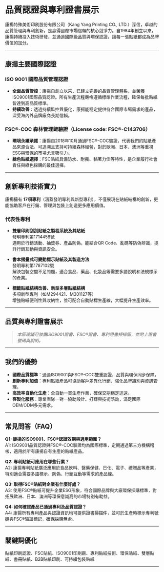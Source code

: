 # 品質認證與專利證書展示

康揚特殊美術印刷股份有限公司（Kang Yang Printing CO., LTD.）深信，卓越的品質管理與專利創新，是贏得國際市場信賴的核心競爭力。自1984年創立以來，康揚持續投入技術研發，並通過國際級品質與環保認證，讓每一張貼紙都成為品牌價值的加分。

---

## 康揚主要國際認證

### ISO 9001 國際品質管理認證

- **全面品質管控**：康揚自創立以來，已建立完善的品質管理體系，並榮獲ISO9001國際品質認證。所有生產流程嚴格遵循標準作業流程，確保每批貼紙皆達到高品質標準。
- **持續改善**：透過持續監控與優化，康揚能穩定提供符合國際市場需求的產品，深受海內外品牌廠商長期信賴。

### FSC®-COC 森林管理鏈驗證（License code: FSC®-C143706）

- **環境永續承諾**：康揚自2018年10月通過FSC®-COC驗證，代表我們的貼紙產品來源合法、可追溯且支持可持續森林經營，對於歐洲、日本、澳洲等重視ESG與環保的市場尤具吸引力。
- **綠色貼紙選擇**：FSC貼紙具備防水、耐撕、黏著力佳等特性，是企業履行社會責任與綠色採購的最佳選擇。

---

## 創新專利技術實力

康揚擁有 **17項專利**（涵蓋發明專利與新型專利），不僅展現在貼紙結構的創新，更能協助客戶在行銷、管理與包裝上創造更多應用價值。

### 代表性專利

- **雙層印刷刮刮貼紙之製程系統及其貼紙**  
  發明專利第1714458號  
  適用於行銷活動、抽獎券、產品防偽，能結合QR Code、亂碼等防偽辨識，提升行銷互動與資訊安全。

- **書本摺疊式可變動標示貼紙及其製造方法**  
  發明專利第1787102號  
  解決包裝空間不足問題，適合食品、藥品、化妝品等需要多語說明和法規標示的產業。

- **標籤貼紙結構改善、新型多層貼紙結構**  
  多項新型專利（如M294421、M301127等）  
  增強貼紙便利性與收納性，並可配合自動貼標生產線，大幅提升生產效率。

---

## 品質與專利證書展示

> *本區建議可放置ISO9001證書、FSC®證書、專利證書掃描圖，並附上證書號碼與說明。*

---

## 我們的優勢

- **國際品質標準**：通過ISO9001與FSC®-COC雙重認證，品質與環保同步保障。
- **創新專利加值**：專利貼紙產品可協助客戶差異化行銷、強化品牌識別與資訊管理。
- **高效率自動化生產**：全自動一貫生產作業，確保交期穩定迅速。
- **客製化服務**：專業團隊一對一協助設計、打樣與技術諮詢，滿足國際OEM/ODM多元需求。

---

## 常見問答（FAQ）

**Q1: 康揚的ISO9001、FSC®認證效期與適用範圍？**  
A1: ISO9001品質認證與FSC®-COC驗證均為國際標準，定期通過第三方機構稽核，適用於所有康揚自有生產的貼紙產品。

**Q2: 專利貼紙可應用在哪些行業？**  
A2: 康揚專利貼紙廣泛應用於食品飲料、醫藥保健、日化、電子、禮贈品等產業，特別適合需要多語標示、防偽、行銷互動等需求的產品線。

**Q3: 取得FSC®貼紙對企業有什麼好處？**  
A3: 使用FSC®貼紙可提升企業ESG形象，符合國際品牌與大廠環保採購標準，對拓展歐洲、日本、澳洲等環保意識高的市場特別有助益。

**Q4: 如何確認產品已通過專利及品質認證？**  
A4: 康揚所有專利產品與認證資訊均可提供證書掃描件，並可於生產時標示專利號碼與FSC®驗證標記，確保採購無慮。

---

## 關鍵詞優化

貼紙印刷認證、FSC貼紙、ISO9001印刷廠、專利貼紙技術、環保貼紙、雙層貼紙、書冊貼紙、B2B貼紙印刷、可持續包裝貼紙

---